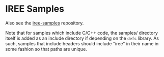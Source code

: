# IREE Samples

Also see the [iree-samples](https://github.com/google/iree-samples) repository.

Note that for samples which include C/C++ code, the samples/ directory itself
is added as an include directory if depending on the `defs` library.
As such, samples that include headers should include "iree" in their name in
some fashion so that paths are unique.